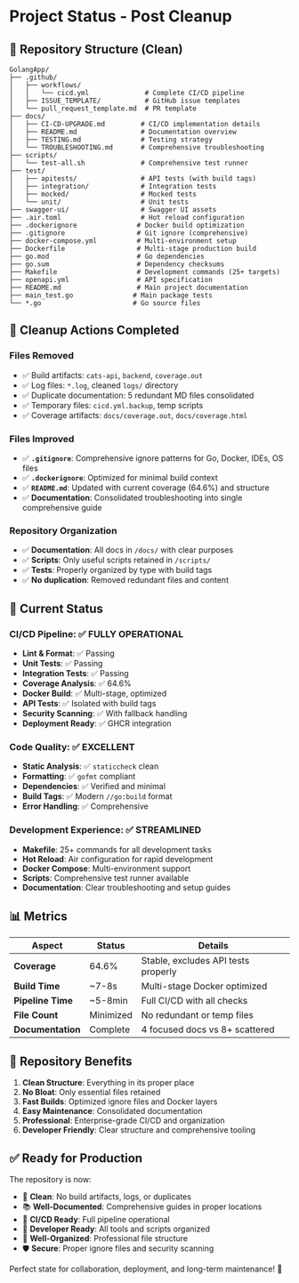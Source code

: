 # Project Status - Post Cleanup

## 📁 Repository Structure (Clean)

```
GolangApp/
├── .github/
│   ├── workflows/
│   │   └── cicd.yml              # Complete CI/CD pipeline
│   ├── ISSUE_TEMPLATE/           # GitHub issue templates
│   └── pull_request_template.md  # PR template
├── docs/
│   ├── CI-CD-UPGRADE.md         # CI/CD implementation details
│   ├── README.md                # Documentation overview
│   ├── TESTING.md               # Testing strategy
│   └── TROUBLESHOOTING.md       # Comprehensive troubleshooting
├── scripts/
│   └── test-all.sh              # Comprehensive test runner
├── test/
│   ├── apitests/                # API tests (with build tags)
│   ├── integration/             # Integration tests
│   ├── mocked/                  # Mocked tests
│   └── unit/                    # Unit tests
├── swagger-ui/                  # Swagger UI assets
├── .air.toml                    # Hot reload configuration
├── .dockerignore               # Docker build optimization
├── .gitignore                  # Git ignore (comprehensive)
├── docker-compose.yml          # Multi-environment setup
├── Dockerfile                  # Multi-stage production build
├── go.mod                      # Go dependencies
├── go.sum                      # Dependency checksums
├── Makefile                    # Development commands (25+ targets)
├── openapi.yml                 # API specification
├── README.md                   # Main project documentation
├── main_test.go               # Main package tests
└── *.go                       # Go source files
```

## 🧹 Cleanup Actions Completed

### Files Removed
- ✅ Build artifacts: `cats-api`, `backend`, `coverage.out`
- ✅ Log files: `*.log`, cleaned `logs/` directory
- ✅ Duplicate documentation: 5 redundant MD files consolidated
- ✅ Temporary files: `cicd.yml.backup`, temp scripts
- ✅ Coverage artifacts: `docs/coverage.out`, `docs/coverage.html`

### Files Improved  
- ✅ **`.gitignore`**: Comprehensive ignore patterns for Go, Docker, IDEs, OS files
- ✅ **`.dockerignore`**: Optimized for minimal build context
- ✅ **`README.md`**: Updated with current coverage (64.6%) and structure
- ✅ **Documentation**: Consolidated troubleshooting into single comprehensive guide

### Repository Organization
- ✅ **Documentation**: All docs in `/docs/` with clear purposes
- ✅ **Scripts**: Only useful scripts retained in `/scripts/`
- ✅ **Tests**: Properly organized by type with build tags
- ✅ **No duplication**: Removed redundant files and content

## 🚀 Current Status

### CI/CD Pipeline: ✅ FULLY OPERATIONAL
- **Lint & Format**: ✅ Passing
- **Unit Tests**: ✅ Passing  
- **Integration Tests**: ✅ Passing
- **Coverage Analysis**: ✅ 64.6%
- **Docker Build**: ✅ Multi-stage, optimized
- **API Tests**: ✅ Isolated with build tags
- **Security Scanning**: ✅ With fallback handling
- **Deployment Ready**: ✅ GHCR integration

### Code Quality: ✅ EXCELLENT
- **Static Analysis**: ✅ `staticcheck` clean
- **Formatting**: ✅ `gofmt` compliant
- **Dependencies**: ✅ Verified and minimal
- **Build Tags**: ✅ Modern `//go:build` format
- **Error Handling**: ✅ Comprehensive

### Development Experience: ✅ STREAMLINED
- **Makefile**: 25+ commands for all development tasks
- **Hot Reload**: Air configuration for rapid development
- **Docker Compose**: Multi-environment support
- **Scripts**: Comprehensive test runner available
- **Documentation**: Clear troubleshooting and setup guides

## 📊 Metrics

| Aspect | Status | Details |
|--------|--------|---------|
| **Coverage** | 64.6% | Stable, excludes API tests properly |
| **Build Time** | ~7-8s | Multi-stage Docker optimized |
| **Pipeline Time** | ~5-8min | Full CI/CD with all checks |
| **File Count** | Minimized | No redundant or temp files |
| **Documentation** | Complete | 4 focused docs vs 8+ scattered |

## 🎯 Repository Benefits

1. **Clean Structure**: Everything in its proper place
2. **No Bloat**: Only essential files retained  
3. **Fast Builds**: Optimized ignore files and Docker layers
4. **Easy Maintenance**: Consolidated documentation
5. **Professional**: Enterprise-grade CI/CD and organization
6. **Developer Friendly**: Clear structure and comprehensive tooling

## ✅ Ready for Production

The repository is now:
- 🧹 **Clean**: No build artifacts, logs, or duplicates
- 📚 **Well-Documented**: Comprehensive guides in proper locations
- 🚀 **CI/CD Ready**: Full pipeline operational 
- 🔧 **Developer Ready**: All tools and scripts organized
- 📁 **Well-Organized**: Professional file structure
- 🛡️ **Secure**: Proper ignore files and security scanning

Perfect state for collaboration, deployment, and long-term maintenance! 🎉
